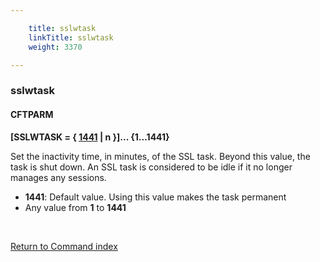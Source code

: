 ```yaml
---

    title: sslwtask
    linkTitle: sslwtask
    weight: 3370

---
```

<span id="sslwtask"></span>

### sslwtask

#### CFTPARM

****\[SSLWTASK = { <span style="text-decoration: underline;">1441</span>
| n }\]... {1...1441}****

Set the inactivity time, in minutes, of the SSL task. Beyond this value,
the task is shut down. An SSL task is considered to be idle if it no longer
manages any sessions.

- <span style="font-weight: bold;">****1441****</span>:
    Default value. Using this value makes the task permanent
- Any value
    from <span style="font-weight: bold;">****1****</span> to <span style="font-weight: bold;">****1441****</span>

 

[Return to Command index](../../)
